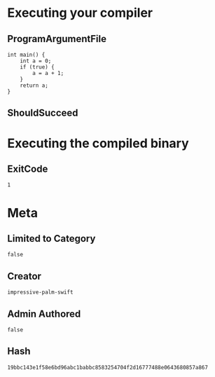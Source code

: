 # Executing your compiler

## ProgramArgumentFile

```
int main() {
    int a = 0;
    if (true) {
        a = a + 1;
    }
    return a;
}
```

## ShouldSucceed

# Executing the compiled binary

## ExitCode

```
1
```

# Meta

## Limited to Category

```
false
```

## Creator

```
impressive-palm-swift
```

## Admin Authored

```
false
```

## Hash

```
19bbc143e1f58e6bd96abc1babbc8583254704f2d16777488e0643680857a867
```

